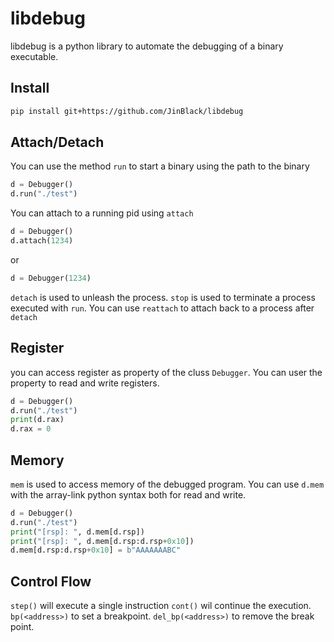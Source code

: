 # libdebug
libdebug is a python library to automate the debugging of a binary executable.

## Install
```bash
pip install git+https://github.com/JinBlack/libdebug
```

## Attach/Detach
You can use the method `run` to start a binary using the path to the binary
```python
d = Debugger()
d.run("./test")
```

You can attach to a running pid using `attach`
```python
d = Debugger()
d.attach(1234)
```
or

```python
d = Debugger(1234)
```
`detach` is used to unleash the process. `stop` is used to terminate a process executed with `run`. You can use `reattach` to attach back to a process after `detach`

## Register
you can access register as property of the cluss `Debugger`. You can user the property to read and write registers.
```python
d = Debugger()
d.run("./test")
print(d.rax)
d.rax = 0
```
## Memory
`mem` is used to access memory of the debugged program. You can use `d.mem` with the array-link python syntax both for read and write.

```python
d = Debugger()
d.run("./test")
print("[rsp]: ", d.mem[d.rsp])
print("[rsp]: ", d.mem[d.rsp:d.rsp+0x10])
d.mem[d.rsp:d.rsp+0x10] = b"AAAAAAABC"
```

## Control Flow
`step()` will execute a single instruction `cont()` wil continue the execution.
`bp(<address>)` to set a breakpoint. `del_bp(<address>)` to remove the break point.

